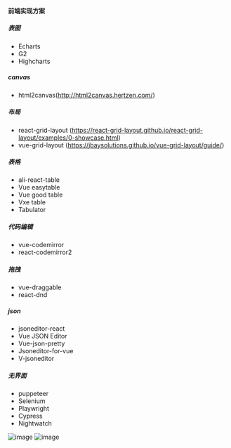 #### 前端实现方案

##### 表图
* Echarts
* G2
* Highcharts

##### canvas
* html2canvas(http://html2canvas.hertzen.com/)

##### 布局
* react-grid-layout (https://react-grid-layout.github.io/react-grid-layout/examples/0-showcase.html)
* vue-grid-layout (https://jbaysolutions.github.io/vue-grid-layout/guide/)

##### 表格
* ali-react-table
* Vue easytable
* Vue good table
* Vxe table
* Tabulator

##### 代码编辑
* vue-codemirror
* react-codemirror2

##### 拖拽
* vue-draggable
* react-dnd

##### json
* jsoneditor-react
* Vue JSON Editor
* Vue-json-pretty
* Jsoneditor-for-vue
* V-jsoneditor

##### 无界面
* puppeteer
* Selenium
* Playwright
* Cypress
* Nightwatch

![image](https://github.com/ronggeng-chen/-shared-documents/assets/149346912/fd4b379e-bc9e-450d-abc9-b7f36c9da6f1)
![image](https://github.com/ronggeng-chen/-shared-documents/assets/149346912/6431dcd7-d7b3-44f5-8079-1e3b318b04e3)

